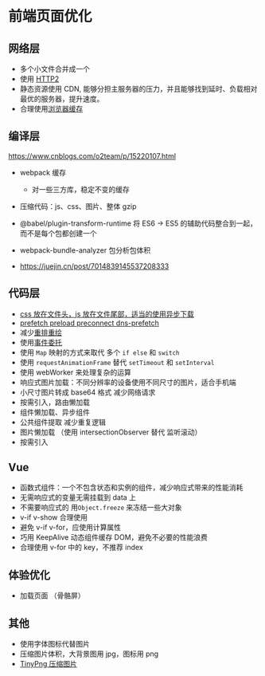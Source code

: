 # 前端页面优化

## 网络层

- 多个小文件合并成一个
- 使用 [HTTP2](../../knowledge/network/http.md#http2-的改进)
- 静态资源使用 CDN, 能够分担主服务器的压力，并且能够找到延时、负载相对最优的服务器，提升速度。
- 合理使用[浏览器缓存](../../knowledge/browser/cache.md)

## 编译层

https://www.cnblogs.com/o2team/p/15220107.html

- webpack 缓存
  - 对一些三方库，稳定不变的缓存
- 压缩代码：js、css、图片、整体 gzip

- @babel/plugin-transform-runtime 将 ES6 -> ES5 的辅助代码整合到一起，而不是每个包都创建一个
- webpack-bundle-analyzer 包分析包体积
- https://juejin.cn/post/7014839145537208333

## 代码层

- [css 放在文件头，js 放在文件尾部，适当的使用异步下载](../../knowledge/browser/render.md#defer-async)
- [prefetch preload preconnect dns-prefetch](../../knowledge/browser/preload.md)
- 减少[重排重绘](../../knowledge/browser/repaint_reflow.md#3-性能优化---减少回流重绘次数)
- 使用[事件委托](../../knowledge/js/event.md#事件委托)
- 使用 `Map` 映射的方式来取代 多个 `if else` 和 `switch`
- 使用 `requestAnimationFrame` 替代 `setTimeout` 和 `setInterval`
- 使用 webWorker 来处理复杂的运算
- 响应式图片加载：不同分辨率的设备使用不同尺寸的图片，适合手机端
- 小尺寸图片转成 base64 格式 减少网络请求
- 按需引入，路由懒加载
- 组件懒加载、异步组件
- 公共组件提取 减少重复逻辑
- 图片懒加载 （使用 intersectionObserver 替代 监听滚动）
- 按需引入

## Vue

- 函数式组件：一个不包含状态和实例的组件，减少响应式带来的性能消耗
- 无需响应式的变量无需挂载到 data 上
- 不需要响应式的 用`Object.freeze` 来冻结一些大对象
- v-if v-show 合理使用
- 避免 v-if v-for，应使用计算属性
- 巧用 KeepAlive 动态组件缓存 DOM，避免不必要的性能浪费
- 合理使用 v-for 中的 key，不推荐 index

## 体验优化

- 加载页面 （骨骼屏）

## 其他

- 使用字体图标代替图片
- 压缩图片体积，大背景图用 jpg，图标用 png
- [TinyPng 压缩图片](https://link.juejin.cn/?target=https%3A%2F%2Ftinypng.com%2F)
